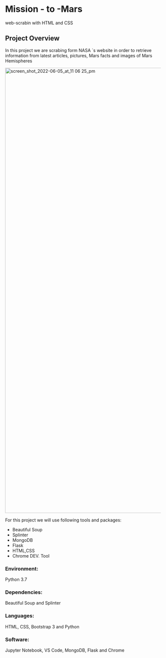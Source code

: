 # Mission - to -Mars
web-scrabin with HTML and CSS

## Project Overview

In this project we are scrabing form NASA `s website in order to retrieve information from latest articles, pictures, Mars facts and images of Mars Hemispheres

<img width="1440" alt="screen_shot_2022-06-05_at_11 06 25_pm" src="https://user-images.githubusercontent.com/77603561/172102293-bfa3c682-9546-4c3a-a089-ef8e82e9678e.png">


For this project we will use following tools and packages:
 - Beautiful Soup
 - Splinter
 - MongoDB
 - Flask
 - HTML,CSS
 - Chrome DEV. Tool

### Environment:
Python 3.7

### Dependencies:
Beautiful Soup and Splinter

### Languages:
HTML, CSS, Bootstrap 3 and Python

### Software:
Jupyter Notebook, VS Code, MongoDB, Flask and Chrome
